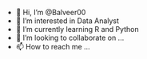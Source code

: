 - 👋 Hi, I’m @Balveer00
- 👀 I’m interested in Data Analyst
- 🌱 I’m currently learning R and Python
- 💞️ I’m looking to collaborate on ...
- 📫 How to reach me ...

<!---
Balveer00/Balveer00 is a ✨ special ✨ repository because its `README.md` (this file) appears on your GitHub profile.
You can click the Preview link to take a look at your changes.
--->
